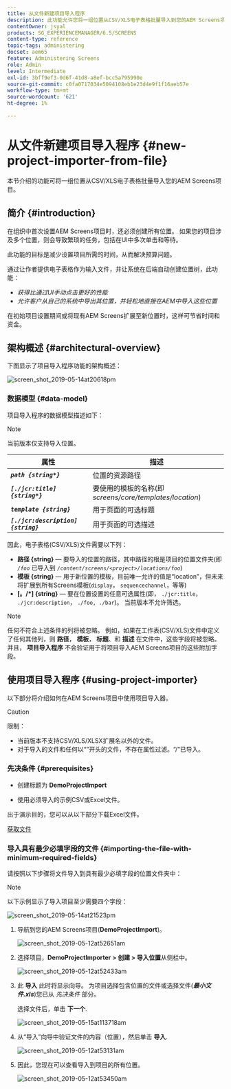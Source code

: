 ```yaml
---
title: 从文件新建项目导入程序
description: 此功能允许您将一组位置从CSV/XLS电子表格批量导入到您的AEM Screens项目。
contentOwner: jsyal
products: SG_EXPERIENCEMANAGER/6.5/SCREENS
content-type: reference
topic-tags: administering
docset: aem65
feature: Administering Screens
role: Admin
level: Intermediate
exl-id: 3bff9ef3-0d6f-41d8-a8ef-bcc5a795990e
source-git-commit: c0fa0717034e5094108eb1e23d4e9f1f16aeb57e
workflow-type: tm+mt
source-wordcount: '621'
ht-degree: 1%

---
```


# 从文件新建项目导入程序 {#new-project-importer-from-file}

本节介绍的功能可将一组位置从CSV/XLS电子表格批量导入您的AEM Screens项目。

## 简介 {#introduction}

在组织中首次设置AEM Screens项目时，还必须创建所有位置。 如果您的项目涉及多个位置，则会导致繁琐的任务，包括在UI中多次单击和等待。

此功能的目标是减少设置项目所需的时间，从而解决预算问题。

通过让作者提供电子表格作为输入文件，并让系统在后端自动创建位置树，此功能：

* *获得比通过UI手动点击更好的性能*
* *允许客户从自己的系统中导出其位置，并轻松地直接在AEM中导入这些位置*

在初始项目设置期间或将现有AEM Screens扩展至新位置时，这样可节省时间和资金。

## 架构概述 {#architectural-overview}

下图显示了项目导入程序功能的架构概述：

![screen_shot_2019-05-14at20618pm](assets/screen_shot_2019-05-14at20618pm.png)

### 数据模型 {#data-model}

项目导入程序的数据模型描述如下：

>[!NOTE]
>
>当前版本仅支持导入位置。

| **属性** | **描述** |
|---|---|
| ***`path {string*}`*** | 位置的资源路径 |
| ***`[./jcr:title] {string*}`*** | 要使用的模板的名称(即 *screens/core/templates/location*) |
| ***`template {string}`*** | 用于页面的可选标题 |
| ***`[./jcr:description] {string}`*** | 用于页面的可选描述 |

因此，电子表格(CSV/XLS)文件需要以下列：

* **路径 {string}**  — 要导入的位置的路径，其中路径的根是项目的位置文件夹(即 *`/foo`* 已导入到 *`/content/screens/<project>/locations/foo`*)
* **模板 {string}**  — 用于新位置的模板，目前唯一允许的值是“location”，但未来将扩展到所有Screens模板(`display`， `sequencechannel`，等等)
* **[。/*] {string}**  — 要在位置设置的任意可选属性(即， `./jcr:title`， `./jcr:description`， `./foo, ./bar`)。 当前版本不允许筛选。

>[!NOTE]
>
>任何不符合上述条件的列将被忽略。 例如，如果在工作表(CSV/XLS)文件中定义了任何其他列，则 **路径**， **模板**， **标题**、和 **描述** 在文件中，这些字段将被忽略。 并且， **项目导入程序** 不会验证用于将项目导入AEM Screens项目的这些附加字段。

## 使用项目导入程序 {#using-project-importer}

以下部分将介绍如何在AEM Screens项目中使用项目导入器。

>[!CAUTION]
>
>限制：
>
>* 当前版本不支持CSV/XLS/XLSX扩展名以外的文件。
>* 对于导入的文件和任何以“”开头的文件，不存在属性过滤。“/”已导入。
>

### 先决条件 {#prerequisites}

* 创建标题为 **DemoProjectImport**

* 使用必须导入的示例CSV或Excel文件。

出于演示目的，您可以从以下部分下载Excel文件。

[获取文件](assets/minimal-file.xls)

### 导入具有最少必填字段的文件 {#importing-the-file-with-minimum-required-fields}

请按照以下步骤将文件导入到具有最少必填字段的位置文件夹中：

>[!NOTE]
>
>以下示例显示了导入项目至少需要四个字段：

![screen_shot_2019-05-14at21523pm](assets/screen_shot_2019-05-14at21523pm.png)

1. 导航到您的AEM Screens项目(**DemoProjectImport**)。

   ![screen_shot_2019-05-12at52651am](assets/screen_shot_2019-05-12at52651am.png)

1. 选择项目，**DemoProjectImporter **>** 创建 **>** 导入位置**从侧栏中。

   ![screen_shot_2019-05-12at52433am](assets/screen_shot_2019-05-12at52433am.png)

1. 此 **导入** 此时将显示向导。 为项目选择包含位置的文件或选择文件(***最小文件.xls***)您已从 *先决条件* 部分。

   选择文件后，单击 **下一个**.

   ![screen_shot_2019-05-15at113718am](assets/screen_shot_2019-05-15at113718am.png)

1. 从“导入”向导中验证文件的内容（位置），然后单击 **导入**.

   ![screen_shot_2019-05-12at53131am](assets/screen_shot_2019-05-12at53131am.png)

1. 因此，您现在可以查看导入到项目的所有位置。

   ![screen_shot_2019-05-12at53450am](assets/screen_shot_2019-05-12at53450am.png)
